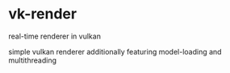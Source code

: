 # vk-render
real-time renderer in vulkan

simple vulkan renderer additionally featuring model-loading and multithreading
